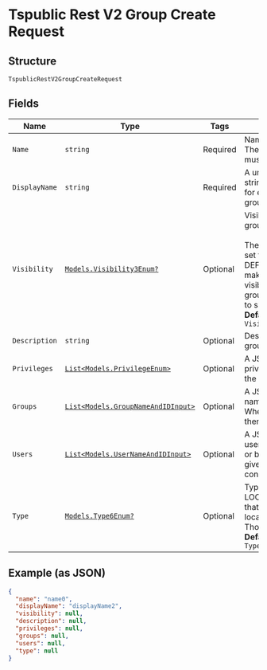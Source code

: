 
# Tspublic Rest V2 Group Create Request

## Structure

`TspublicRestV2GroupCreateRequest`

## Fields

| Name | Type | Tags | Description |
|  --- | --- | --- | --- |
| `Name` | `string` | Required | Name of the user group. The group name string must be unique. |
| `DisplayName` | `string` | Required | A unique display name string for the user group, for example, Developer group. |
| `Visibility` | [`Models.Visibility3Enum?`](../../doc/models/visibility-3-enum.md) | Optional | Visibility of the user group.<br><br>The visibility attribute is set to DEFAULT. The DEFAULT attribute makes the user group visible for other user groups and allows them to share objects.<br>**Default**: `Visibility3Enum.DEFAULT` |
| `Description` | `string` | Optional | Description text for the group. |
| `Privileges` | [`List<Models.PrivilegeEnum>`](../../doc/models/privilege-enum.md) | Optional | A JSON array of privileges assigned to the group |
| `Groups` | [`List<Models.GroupNameAndIDInput>`](../../doc/models/group-name-and-id-input.md) | Optional | A JSON array of group names or GUIDs or both. When both are given then id is considered |
| `Users` | [`List<Models.UserNameAndIDInput>`](../../doc/models/user-name-and-id-input.md) | Optional | A JSON array of name of users or GUIDs of users or both. When both are given then id is considered |
| `Type` | [`Models.Type6Enum?`](../../doc/models/type-6-enum.md) | Optional | Type of user group. LOCAL_GROUP indicates that the user is created locally in the ThoughtSpot system.<br>**Default**: `Type6Enum.LOCAL_GROUP` |

## Example (as JSON)

```json
{
  "name": "name0",
  "displayName": "displayName2",
  "visibility": null,
  "description": null,
  "privileges": null,
  "groups": null,
  "users": null,
  "type": null
}
```

